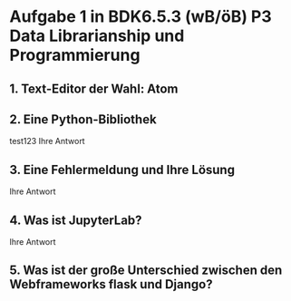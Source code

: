 # Aufgabe 1 in BDK6.5.3 (wB/öB) P3 Data Librarianship und Programmierung
## 1. Text-Editor der Wahl: Atom
## 2. Eine Python-Bibliothek
test123
Ihre Antwort
## 3. Eine Fehlermeldung und Ihre Lösung
Ihre Antwort
## 4. Was ist JupyterLab?
Ihre Antwort
## 5. Was ist der große Unterschied zwischen den Webframeworks flask und Django?
